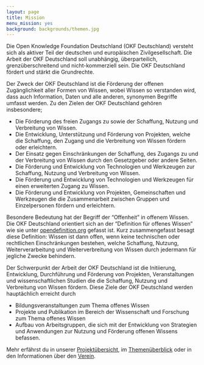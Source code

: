 ```yaml
---
layout: page
title: Mission
menu_mission: yes
background: backgrounds/themen.jpg
---
```


Die Open Knowledge Foundation Deutschland (OKF Deutschland) versteht sich als aktiver Teil der deutschen und europäischen Zivilgesellschaft. Die Arbeit der OKF Deutschland soll unabhängig, überparteilich, grenzüberschreitend und nicht-kommerziell sein. Die OKF Deutschland fördert und stärkt die Grundrechte.

Der Zweck der OKF Deutschland ist die Förderung der offenen Zugänglichkeit aller Formen von Wissen, wobei Wissen so verstanden wird, dass auch Information, Daten und alle anderen, synonymen Begriffe umfasst werden. Zu den Zielen der OKF Deutschland gehören insbesondere;

* Die Förderung des freien Zugangs zu sowie der Schaffung, Nutzung und Verbreitung von Wissen.
* Die Entwicklung, Unterstützung und Förderung von Projekten, welche die Schaffung, den Zugang und die Verbreitung von Wissen fördern oder erleichtern.
* Der Einsatz gegen Einschränkungen der Schaffung, des Zugangs zu und der Verbreitung von Wissen durch den Gesetzgeber oder andere Seiten.
* Die Förderung und Entwicklung von Technologien und Werkzeugen zur Schaffung, Nutzung und Verbreitung von Wissen.
* Die Förderung und Entwicklung von Technologien und Werkzeugen für einen erweiterten Zugang zu Wissen.
* Die Förderung und Entwicklung von Projekten, Gemeinschaften und Werkzeugen die die Zusammenarbeit zwischen Gruppen und Einzelpersonen fördern und erleichtern.

Besondere Bedeutung hat der Begriff der “Offenheit” in offenem Wissen. Die OKF Deutschland orientiert sich an der “Definition für offenes Wissen” wie sie unter [opendefinition.org](www.opendefinition.org) gefasst ist. Kurz zusammengefasst besagt diese Definition: Wissen ist dann offen, wenn keine technischen oder rechtlichen Einschränkungen bestehen, welche Schaffung, Nutzung, Weiterverarbeitung und Weiterverbreitung von Wissen durch jedermann für jegliche Zwecke behindern.

Der Schwerpunkt der Arbeit der OKF Deutschland ist die Initiierung, Entwicklung, Durchführung und Förderung von Projekten, Veranstaltungen und wissenschaftlichen Studien die die Schaffung, Nutzung und Verbreitung von Wissen fördern. Diese Ziele der OKF Deutschland werden hauptächlich erreicht durch

* Bildungsveranstaltungen zum Thema offenes Wissen
* Projekte und Publikation im Bereich der Wissenschaft und Forschung zum Thema offenes Wissen
* Aufbau von Arbeitsgruppen, die sich mit der Entwicklung von Strategien und Anwendungen zur Nutzung und Förderung offenen Wissens befassen.

Mehr erfährst du in unserer [Projektübersicht](../themen/), im [Themenüberblick](../projekte/) oder in den Informationen über den [Verein](../verein/).
